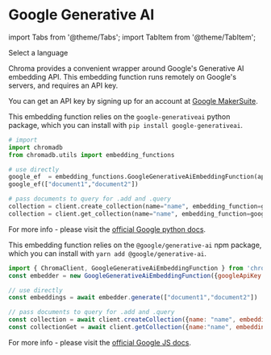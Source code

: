 ---
---

# Google Generative AI

import Tabs from '@theme/Tabs';
import TabItem from '@theme/TabItem';

<div class="select-language">Select a language</div>

<Tabs queryString groupId="lang">
<TabItem value="py" label="Python"></TabItem>
<TabItem value="js" label="JavaScript"></TabItem>
</Tabs>

Chroma provides a convenient wrapper around Google's Generative AI embedding API. This embedding function runs remotely on Google's servers, and requires an API key. 

You can get an API key by signing up for an account at [Google MakerSuite](https://makersuite.google.com/).

<Tabs queryString groupId="lang" className="hideTabSwitcher">
<TabItem value="py" label="Python">

This embedding function relies on the `google-generativeai` python package, which you can install with `pip install google-generativeai`.

```python
# import
import chromadb
from chromadb.utils import embedding_functions

# use directly
google_ef  = embedding_functions.GoogleGenerativeAiEmbeddingFunction(api_key="YOUR_API_KEY")
google_ef(["document1","document2"])

# pass documents to query for .add and .query
collection = client.create_collection(name="name", embedding_function=google_ef)
collection = client.get_collection(name="name", embedding_function=google_ef)
```

For more info - please visit the [official Google python docs](https://ai.google.dev/tutorials/python_quickstart).

</TabItem>
<TabItem value="js" label="JavaScript">

This embedding function relies on the `@google/generative-ai` npm package, which you can install with `yarn add @google/generative-ai`.

```javascript
import { ChromaClient, GoogleGenerativeAiEmbeddingFunction } from 'chromadb'
const embedder = new GoogleGenerativeAiEmbeddingFunction({googleApiKey: "<YOUR API KEY>"})

// use directly 
const embeddings = await embedder.generate(["document1","document2"])

// pass documents to query for .add and .query
const collection = await client.createCollection({name: "name", embeddingFunction: embedder})
const collectionGet = await client.getCollection({name:"name", embeddingFunction: embedder})
```

For more info - please visit the [official Google JS docs](https://ai.google.dev/tutorials/node_quickstart).

</TabItem>

</Tabs>

